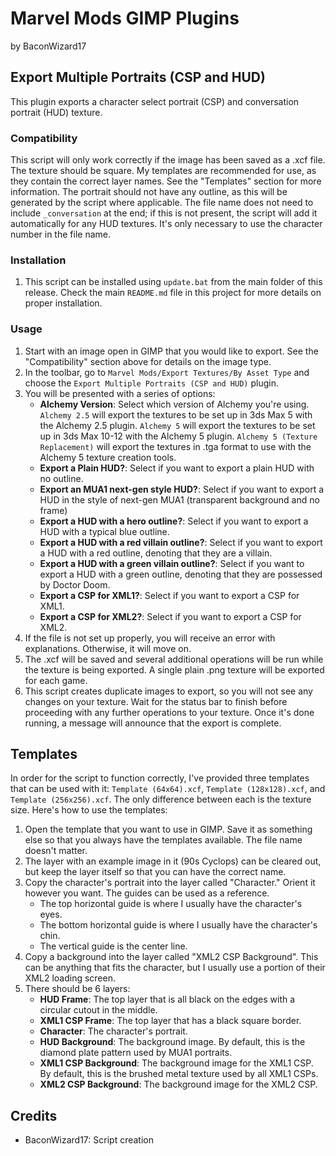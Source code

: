 # Marvel Mods GIMP Plugins
by BaconWizard17

## Export Multiple Portraits (CSP and HUD)
This plugin exports a character select portrait (CSP) and conversation portrait (HUD) texture.

### Compatibility
This script will only work correctly if the image has been saved as a .xcf file. The texture should be square. My templates are recommended for use, as they contain the correct layer names. See the "Templates" section for more information. The portrait should not have any outline, as this will be generated by the script where applicable. The file name does not need to include `_conversation` at the end; if this is not present, the script will add it automatically for any HUD textures. It's only necessary to use the character number in the file name.

### Installation
1. This script can be installed using `update.bat` from the main folder of this release. Check the main `README.md` file in this project for more details on proper installation.

### Usage
1. Start with an image open in GIMP that you would like to export. See the "Compatibility" section above for details on the image type.
2. In the toolbar, go to `Marvel Mods/Export Textures/By Asset Type` and choose the `Export Multiple Portraits (CSP and HUD)` plugin.
3. You will be presented with a series of options:
	- **Alchemy Version**: Select which version of Alchemy you're using. `Alchemy 2.5` will export the textures to be set up in 3ds Max 5 with the Alchemy 2.5 plugin. `Alchemy 5` will export the textures to be set up in 3ds Max 10-12 with the Alchemy 5 plugin. `Alchemy 5 (Texture Replacement)` will export the textures in .tga format to use with the Alchemy 5 texture creation tools.
	- **Export a Plain HUD?**: Select if you want to export a plain HUD with no outline.
	- **Export an MUA1 next-gen style HUD?**: Select if you want to export a HUD in the style of next-gen MUA1 (transparent background and no frame)
	- **Export a HUD with a hero outline?**: Select if you want to export a HUD with a typical blue outline.
	- **Export a HUD with a red villain outline?**: Select if you want to export a HUD with a red outline, denoting that they are a villain.
	- **Export a HUD with a green villain outline?**: Select if you want to export a HUD with a green outline, denoting that they are possessed by Doctor Doom.
	- **Export a CSP for XML1?**: Select if you want to export a CSP for XML1.
	- **Export a CSP for XML2?**: Select if you want to export a CSP for XML2.
4. If the file is not set up properly, you will receive an error with explanations. Otherwise, it will move on.
5. The .xcf will be saved and several additional operations will be run while the texture is being exported. A single plain .png texture will be exported for each game.
6. This script creates duplicate images to export, so you will not see any changes on your texture. Wait for the status bar to finish before proceeding with any further operations to your texture. Once it's done running, a message will announce that the export is complete.

## Templates
In order for the script to function correctly, I've provided three templates that can be used with it: `Template (64x64).xcf`, `Template (128x128).xcf`, and `Template (256x256).xcf`. The only difference between each is the texture size. Here's how to use the templates:
1. Open the template that you want to use in GIMP. Save it as something else so that you always have the templates available. The file name doesn't matter.
2. The layer with an example image in it (90s Cyclops) can be cleared out, but keep the layer itself so that you can have the correct name.
3. Copy the character's portrait into the layer called "Character." Orient it however you want. The guides can be used as a reference.
    - The top horizontal guide is where I usually have the character's eyes.
	- The bottom horizontal guide is where I usually have the character's chin.
	- The vertical guide is the center line.
4. Copy a background into the layer called "XML2 CSP Background". This can be anything that fits the character, but I usually use a portion of their XML2 loading screen.
4. There should be 6 layers:
    - **HUD Frame**: The top layer that is all black on the edges with a circular cutout in the middle.
    - **XML1 CSP Frame**: The top layer that has a black square border.
	- **Character**: The character's portrait.
	- **HUD Background**: The background image. By default, this is the diamond plate pattern used by MUA1 portraits.
	- **XML1 CSP Background**: The background image for the XML1 CSP. By default, this is the brushed metal texture used by all XML1 CSPs.
	- **XML2 CSP Background**: The background image for the XML2 CSP.

## Credits
- BaconWizard17: Script creation